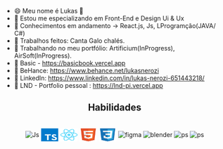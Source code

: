 


- 😄 Meu nome é Lukas 👋
- 🔭 Estou me especializando em Front-End e Design Ui & Ux
- 🌱 Conhecimentos em andamento -> React.js, Js, LProgramção(JAVA/ C#)
- 👯 Trabalhos feitos: Canta Galo chalés. 
- 🤔 Trabalhando no meu portfólio: Artificium(InProgress), AirSoft(InProgress).
- 🚀 Basic - https://basicbook.vercel.app
- 🚀 BeHance: https://www.behance.net/lukasnerozi
- 🚀 LinkedIn: https://www.linkedin.com/in/lukas-nerozi-651443218/
- 🚀 LND - Portfolio pessoal : https://lnd-pi.vercel.app





<div align="center" >
    <h2>Habilidades</h2>
</div>

<div style="display: inline_block" align="center"><br>
  <img align="center" alt="Js" height="30" width="40" src="https://cdn.jsdelivr.net/gh/devicons/devicon/icons/javascript/javascript-plain.svg"/>
  <img align="center" alt="Ts" height="30" width="40" src="https://raw.githubusercontent.com/devicons/devicon/master/icons/typescript/typescript-plain.svg">
  <img align="center" alt="React" height="30" width="40" src="https://raw.githubusercontent.com/devicons/devicon/master/icons/react/react-original.svg">
  <img align="center" alt="HTML" height="30" width="40" src="https://raw.githubusercontent.com/devicons/devicon/master/icons/html5/html5-original.svg">
  <img align="center" alt="CSS" height="30" width="40" src="https://raw.githubusercontent.com/devicons/devicon/master/icons/css3/css3-original.svg">
  <img align="center"  alt="figma"   height="30" wight="40" src="https://cdn.jsdelivr.net/gh/devicons/devicon/icons/figma/figma-original.svg" />
<img align="center"  alt="blender"   height="30" wight="40" src="https://cdn.jsdelivr.net/gh/devicons/devicon/icons/blender/blender-original.svg" />
  <img align="center"  alt="ps"   height="30" wight="40" src="https://cdn.jsdelivr.net/gh/devicons/devicon/icons/photoshop/photoshop-plain.svg" />
   <img align="center"  alt="ps"   height="30" wight="40"src="https://cdn.jsdelivr.net/gh/devicons/devicon/icons/behance/behance-original.svg" />
          
          

</div>

            
          


